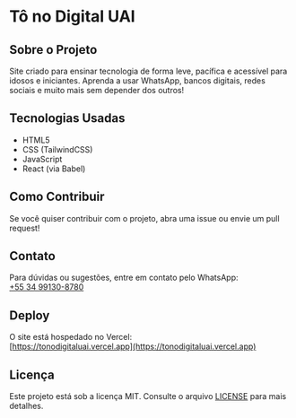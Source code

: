 # Tô no Digital UAI

## Sobre o Projeto
Site criado para ensinar tecnologia de forma leve, pacífica e acessível para idosos e iniciantes. Aprenda a usar WhatsApp, bancos digitais, redes sociais e muito mais sem depender dos outros!

## Tecnologias Usadas
- HTML5
- CSS (TailwindCSS)
- JavaScript
- React (via Babel)

## Como Contribuir
Se você quiser contribuir com o projeto, abra uma issue ou envie um pull request!

## Contato
Para dúvidas ou sugestões, entre em contato pelo WhatsApp:  
[+55 34 99130-8780](https://wa.me/5534991308780)

## Deploy
O site está hospedado no Vercel:  
[https://tonodigitaluai.vercel.app](https://tonodigitaluai.vercel.app)

## Licença
Este projeto está sob a licença MIT. Consulte o arquivo [LICENSE](LICENSE) para mais detalhes.
